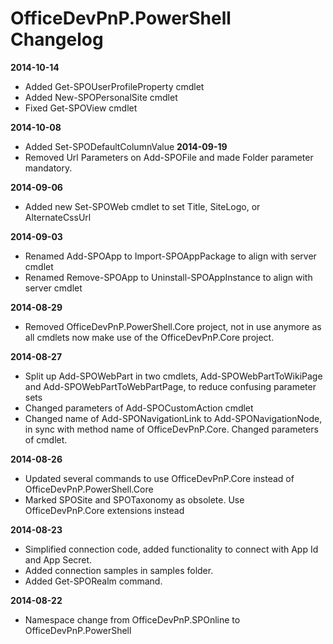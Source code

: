# OfficeDevPnP.PowerShell Changelog #

**2014-10-14**
* Added Get-SPOUserProfileProperty cmdlet
* Added New-SPOPersonalSite cmdlet
* Fixed Get-SPOView cmdlet

**2014-10-08**
* Added Set-SPODefaultColumnValue 
**2014-09-19**
* Removed Url Parameters on Add-SPOFile and made Folder parameter mandatory.

**2014-09-06**
* Added new Set-SPOWeb cmdlet to set Title, SiteLogo, or AlternateCssUrl

**2014-09-03**
* Renamed Add-SPOApp to Import-SPOAppPackage to align with server cmdlet
* Renamed Remove-SPOApp to Uninstall-SPOAppInstance to align with server cmdlet

**2014-08-29**
* Removed OfficeDevPnP.PowerShell.Core project, not in use anymore as all cmdlets now make use of the OfficeDevPnP.Core project.

**2014-08-27**
* Split up Add-SPOWebPart in two cmdlets, Add-SPOWebPartToWikiPage and Add-SPOWebPartToWebPartPage, to reduce confusing parameter sets
* Changed parameters of Add-SPOCustomAction cmdlet
* Changed name of Add-SPONavigationLink to Add-SPONavigationNode, in sync with method name of OfficeDevPnP.Core. Changed parameters of cmdlet.


**2014-08-26**
* Updated several commands to use OfficeDevPnP.Core instead of OfficeDevPnP.PowerShell.Core
* Marked SPOSite and SPOTaxonomy as obsolete. Use OfficeDevPnP.Core extensions instead

**2014-08-23**
* Simplified connection code, added functionality to connect with App Id and App Secret. 
* Added connection samples in samples folder. 
* Added Get-SPORealm command.

**2014-08-22**
* Namespace change from OfficeDevPnP.SPOnline to OfficeDevPnP.PowerShell
